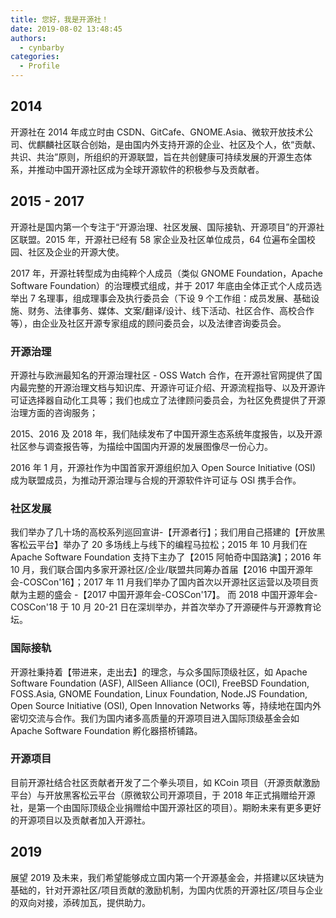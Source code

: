 ```yaml
---
title: 您好，我是开源社！
date: 2019-08-02 13:48:45
authors:
  - cynbarby
categories:
  - Profile
---
```


## 2014

开源社在 2014 年成立时由 CSDN、GitCafe、GNOME.Asia、微软开放技术公司、优麒麟社区联合创始，是由国内外支持开源的企业、社区及个人，依“贡献、共识、共治”原则，所组织的开源联盟，旨在共创健康可持续发展的开源生态体系，并推动中国开源社区成为全球开源软件的积极参与及贡献者。

<!-- more -->

## 2015 - 2017

开源社是国内第一个专注于“开源治理、社区发展、国际接轨、开源项目”的开源社区联盟。2015 年，开源社已经有 58 家企业及社区单位成员，64 位遍布全国校园、社区及企业的开源大使。

2017 年，开源社转型成为由纯粹个人成员（类似 GNOME Foundation，Apache Software Foundation）的治理模式组成，并于 2017 年底由全体正式个人成员选举出 7 名理事，组成理事会及执行委员会（下设 9 个工作组：成员发展、基础设施、财务、法律事务、媒体、文案/翻译/设计、线下活动、社区合作、高校合作等），由企业及社区开源专家组成的顾问委员会，以及法律咨询委员会。

### 开源治理

开源社与欧洲最知名的开源治理社区 - OSS Watch 合作，在开源社官网提供了国内最完整的开源治理文档与知识库、开源许可证介绍、开源流程指导、以及开源许可证选择器自动化工具等；我们也成立了法律顾问委员会，为社区免费提供了开源治理方面的咨询服务；

2015、2016 及 2018 年，我们陆续发布了中国开源生态系统年度报告，以及开源社区参与调查报告等，为描绘中国国内开源的发展图像尽一份心力。

2016 年 1 月，开源社作为中国首家开源组织加入 Open Source Initiative (OSI) 成为联盟成员，为推动开源治理与合规的开源软件许可证与 OSI 携手合作。

### 社区发展

我们举办了几十场的高校系列巡回宣讲-【开源者行】；我们用自己搭建的【开放黑客松云平台】举办了 20 多场线上与线下的编程马拉松；2015 年 10 月我们在 Apache Software Foundation 支持下主办了【2015 阿帕奇中国路演】；2016 年 10 月，我们联合国内多家开源社区/企业/联盟共同筹办首届【2016 中国开源年会-COSCon'16】；2017 年 11 月我们举办了国内首次以开源社区运营以及项目贡献为主题的盛会 -【2017 中国开源年会-COSCon'17】。 而 2018 中国开源年会-COSCon'18 于 10 月 20-21 日在深圳举办，并首次举办了开源硬件与开源教育论坛。

### 国际接轨

开源社秉持着【带进来，走出去】的理念，与众多国际顶级社区，如 Apache Software Foundation (ASF), AllSeen Alliance (OCI), FreeBSD Foundation, FOSS.Asia, GNOME Foundation, Linux Foundation, Node.JS Foundation, Open Source Initiative (OSI), Open Innovation Networks 等，持续地在国内外密切交流与合作。我们为国内诸多高质量的开源项目进入国际顶级基金会如 Apache Software Foundation 孵化器搭桥铺路。

### 开源项目

目前开源社结合社区贡献者开发了二个拳头项目，如 KCoin 项目（开源贡献激励平台）与开放黑客松云平台（原微软公司开源项目，于 2018 年正式捐赠给开源社，是第一个由国际顶级企业捐赠给中国开源社区的项目）。期盼未来有更多更好的开源项目以及贡献者加入开源社。

## 2019

展望 2019 及未来，我们希望能够成立国内第一个开源基金会，并搭建以区块链为基础的，针对开源社区/项目贡献的激励机制，为国内优质的开源社区/项目与企业的双向对接，添砖加瓦，提供助力。
